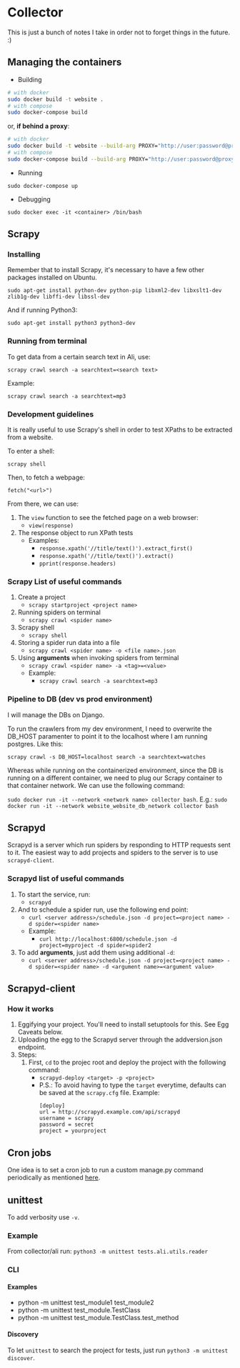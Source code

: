 # Collector

This is just a bunch of notes I take in order not to forget things in the future. :)

## Managing the containers

- Building

```bash
# with docker
sudo docker build -t website .
# with compose
sudo docker-compose build
```

or,  **if behind a proxy**:

```bash
# with docker
sudo docker build -t website --build-arg PROXY="http://user:password@proxyserver:port" .
# with compose
sudo docker-compose build --build-arg PROXY="http://user:password@proxyserver:port" .
```

- Running

`sudo docker-compose up`

- Debugging

`sudo docker exec -it <container> /bin/bash`

## Scrapy

### Installing

Remember that to install Scrapy, it's necessary to have a few other packages installed on Ubuntu.

`sudo apt-get install python-dev python-pip libxml2-dev libxslt1-dev zlib1g-dev libffi-dev libssl-dev`

And if running Python3:

`sudo apt-get install python3 python3-dev`

### Running from terminal

To get data from a certain search text in Ali, use:

`scrapy crawl search -a searchtext=<search text>`

Example:

`scrapy crawl search -a searchtext=mp3`

### Development guidelines

It is really useful to use Scrapy's shell in order to test XPaths to be extracted from a website.

To enter a shell:

`scrapy shell`

Then, to fetch a webpage:

`fetch("<url>")`

From there, we can use:

1. The `view` function to see the fetched page on a web browser:
    - `view(response)`
2. The response object to run XPath tests
    - Examples:
        - `response.xpath('//title/text()').extract_first()`
        - `response.xpath('//title/text()').extract()`
        - `pprint(response.headers)`

### Scrapy List of useful commands

1. Create a project
    - `scrapy startproject <project name>`
2. Running spiders on terminal
    - `scrapy crawl <spider name>`
3. Scrapy shell
    - `scrapy shell`
4. Storing a spider run data into a file
    - `scrapy crawl <spider name> -o <file name>.json`
5. Using **arguments** when invoking spiders from terminal
    - `scrapy crawl <spider name> -a <tag>=<value>`
    - Example:
        - `scrapy crawl search -a searchtext=mp3`

### Pipeline to DB (dev vs prod environment)

I will manage the DBs on Django. 

To run the crawlers from my dev environment, I need to overwrite the DB_HOST paramenter to point it to the localhost where I am running postgres. Like this:

`scrapy crawl -s DB_HOST=localhost search -a searchtext=watches`

Whereas while running on the containerized environment, since the DB is running on a different container, we need to plug our Scrapy container to that container network. We can use the following command:

`sudo docker run -it --network <network name> collector bash`. E.g.:
`sudo docker run -it --network website_website_db_network collector bash`

## Scrapyd

Scrapyd is a server which run spiders by responding to HTTP requests sent to it. The easiest way to add projects and spiders to the server is to use `scrapyd-client`.

### Scrapyd list of useful commands

1. To start the service, run:
    - `scrapyd`
2. And to schedule a spider run, use the following end point:
    - `curl <server address>/schedule.json -d project=<project name> -d spider=<spider name>`
    - Example:
        - `curl http://localhost:6800/schedule.json -d project=myproject -d spider=spider2`
3. To add **arguments**, just add them using additional `-d`:
    - `curl <server address>/schedule.json -d project=<project name> -d spider=<spider name> -d <argument name>=<argument value>`

## Scrapyd-client

### How it works

1. Eggifying your project. You'll need to install setuptools for this. See Egg Caveats below.
2. Uploading the egg to the Scrapyd server through the addversion.json endpoint.
3. Steps:
    1. First, `cd` to the projec root and deploy the project with the following command:
        - `scrapyd-deploy <target> -p <project>`
        - P.S.: To avoid having to type the `target` everytime, defaults can be saved at the `scrapy.cfg` file. Example:
            ```config
            [deploy]
            url = http://scrapyd.example.com/api/scrapyd
            username = scrapy
            password = secret
            project = yourproject
            ```

## Cron jobs

One idea is to set a cron job to run a custom manage.py command periodically as mentioned [here](https://stackoverflow.com/questions/573618/django-set-up-a-scheduled-job).

## unittest

To add verbosity use `-v`.

### Example

From collector/ali run: `python3 -m unittest tests.ali.utils.reader`

### CLI

#### Examples

- python -m unittest test_module1 test_module2
- python -m unittest test_module.TestClass
- python -m unittest test_module.TestClass.test_method

#### Discovery

To let `unittest` to search the project for tests, just run `python3 -m unittest discover`.

